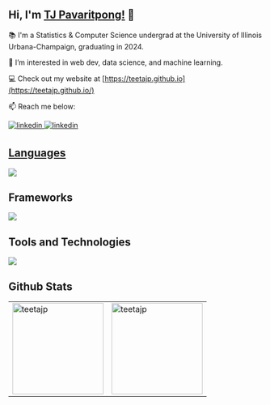 ## Hi, I'm [TJ Pavaritpong!](https://teetajp.github.io) 👋

📚 I'm a Statistics & Computer Science undergrad at the University of Illinois Urbana-Champaign, graduating in 2024.

👀 I’m interested in web dev, data science, and machine learning.


💻 Check out my website at [https://teetajp.github.io](https://teetajp.github.io/)

📫 Reach me below:
<div align="left">
<a href="https://linkedin.com/in/tj-pavaritpong" target="_blank">
<img src=https://img.shields.io/badge/linkedin-%231E77B5.svg?&style=for-the-badge&logo=linkedin&logoColor=white alt=linkedin style="margin-bottom: 5px;" />
<a href="mailto:tj.pavaritpong@gmail.com" target="_blank">
<img src=https://img.shields.io/badge/Gmail-D14836?style=for-the-badge&logo=gmail&logoColor=white alt=linkedin style="margin-bottom: 5px;" />
  
  
## Languages
<!-- <p align="center"> -->
  <a href="https://skillicons.dev">
    <img src="https://skillicons.dev/icons?i=py,cpp,js,ts,html,css,r&theme=light" />
  </a>
<!-- </p> -->
  
## Frameworks

</div>
<!-- <p align="center"> -->
  <a href="https://skillicons.dev">
    <img src="https://skillicons.dev/icons?i=react,redux,materialui,nodejs&theme=light" />
  </a>
<!-- </p> -->
  
  
## Tools and Technologies
  
<!-- <p align="center"> -->
  <a href="https://skillicons.dev">
    <img src="https://skillicons.dev/icons?i=mysql,gcp,git&theme=light" />
  </a>
<!-- </p> -->

## Github Stats  
<table><tr><td style="border:none" valign="top" width="50%">
  <a href="https://github.com/teetajp/">
  <img align="center" height="180em" src="https://github-readme-stats.vercel.app/api?username=teetajp&theme=monokai&show_icons=true&include_all_commits=true&amp;count_private=true" alt="teetajp" />
</td>
<td style="border:none" valign="top" width="50%">
  <a href="https://github.com/teetajp/">
  <img align="center" height="180em" src="https://github-readme-stats.vercel.app/api/top-langs?username=teetajp&show_icons=true&locale=en&hide=CSS,SCSS&layout=compact&langs_count=5&theme=monokai" alt="teetajp" />
</td></tr></table>
